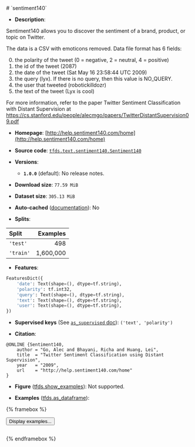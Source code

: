 <div itemscope itemtype="http://schema.org/Dataset">
  <div itemscope itemprop="includedInDataCatalog" itemtype="http://schema.org/DataCatalog">
    <meta itemprop="name" content="TensorFlow Datasets" />
  </div>
  <meta itemprop="name" content="sentiment140" />
  <meta itemprop="description" content="Sentiment140 allows you to discover the sentiment of a brand, product, or topic on Twitter.&#10;&#10;The data is a CSV with emoticons removed. Data file format has 6 fields:&#10;&#10;0. the polarity of the tweet (0 = negative, 2 = neutral, 4 = positive)&#10;1. the id of the tweet (2087)&#10;2. the date of the tweet (Sat May 16 23:58:44 UTC 2009)&#10;3. the query (lyx). If there is no query, then this value is NO_QUERY.&#10;4. the user that tweeted (robotickilldozr)&#10;5. the text of the tweet (Lyx is cool)&#10;&#10;For more information, refer to the paper&#10;Twitter Sentiment Classification with Distant Supervision at&#10;https://cs.stanford.edu/people/alecmgo/papers/TwitterDistantSupervision09.pdf&#10;&#10;To use this dataset:&#10;&#10;```python&#10;import tensorflow_datasets as tfds&#10;&#10;ds = tfds.load(&#x27;sentiment140&#x27;, split=&#x27;train&#x27;)&#10;for ex in ds.take(4):&#10;  print(ex)&#10;```&#10;&#10;See [the guide](https://www.tensorflow.org/datasets/overview) for more&#10;informations on [tensorflow_datasets](https://www.tensorflow.org/datasets).&#10;&#10;" />
  <meta itemprop="url" content="https://www.tensorflow.org/datasets/catalog/sentiment140" />
  <meta itemprop="sameAs" content="http://help.sentiment140.com/home" />
  <meta itemprop="citation" content="@ONLINE {Sentiment140,&#10;    author = &quot;Go, Alec and Bhayani, Richa and Huang, Lei&quot;,&#10;    title  = &quot;Twitter Sentiment Classification using Distant Supervision&quot;,&#10;    year   = &quot;2009&quot;,&#10;    url    = &quot;http://help.sentiment140.com/home&quot;&#10;}" />
</div>
# `sentiment140`

*   **Description**:

Sentiment140 allows you to discover the sentiment of a brand, product, or topic on Twitter.

The data is a CSV with emoticons removed. Data file format has 6 fields:

0. the polarity of the tweet (0 = negative, 2 = neutral, 4 = positive)
1. the id of the tweet (2087)
2. the date of the tweet (Sat May 16 23:58:44 UTC 2009)
3. the query (lyx). If there is no query, then this value is NO_QUERY.
4. the user that tweeted (robotickilldozr)
5. the text of the tweet (Lyx is cool)

For more information, refer to the paper
Twitter Sentiment Classification with Distant Supervision at
https://cs.stanford.edu/people/alecmgo/papers/TwitterDistantSupervision09.pdf

*   **Homepage**: [http://help.sentiment140.com/home](http://help.sentiment140.com/home)

*   **Source code**: [`tfds.text.sentiment140.Sentiment140`](https://github.com/tensorflow/datasets/tree/master/tensorflow_datasets/text/sentiment140/sentiment140.py)

*   **Versions**:

    * **`1.0.0`** (default): No release notes.

*   **Download size**: `77.59 MiB`

*   **Dataset size**: `305.13 MiB`

*   **Auto-cached** ([documentation](https://www.tensorflow.org/datasets/performances#auto-caching)): No

*   **Splits**:

Split  | Examples
:----- | -------:
`'test'` | 498
`'train'` | 1,600,000

*   **Features**:

```python
FeaturesDict({
    'date': Text(shape=(), dtype=tf.string),
    'polarity': tf.int32,
    'query': Text(shape=(), dtype=tf.string),
    'text': Text(shape=(), dtype=tf.string),
    'user': Text(shape=(), dtype=tf.string),
})
```

*   **Supervised keys** (See [`as_supervised` doc](https://www.tensorflow.org/datasets/api_docs/python/tfds/load#args)): `('text', 'polarity')`

*   **Citation**:

```
@ONLINE {Sentiment140,
    author = "Go, Alec and Bhayani, Richa and Huang, Lei",
    title  = "Twitter Sentiment Classification using Distant Supervision",
    year   = "2009",
    url    = "http://help.sentiment140.com/home"
}
```

*   **Figure** ([tfds.show_examples](https://www.tensorflow.org/datasets/api_docs/python/tfds/visualization/show_examples)): Not supported.

*   **Examples** ([tfds.as_dataframe](https://www.tensorflow.org/datasets/api_docs/python/tfds/as_dataframe)):

<!-- mdformat off(HTML should not be auto-formatted) -->

{% framebox %}

<button id="displaydataframe">Display examples...</button>
<div id="dataframecontent" style="overflow-x:scroll"></div>

<script src="https://www.gstatic.com/external_hosted/jquery2.min.js"></script>

<script>
var url = "https://storage.googleapis.com/tfds-data/visualization/dataframe/sentiment140-1.0.0.html";
$(document).ready(() => {
  $("#displaydataframe").click((event) => {
    // Disable the button after clicking (dataframe loaded only once).
    $("#displaydataframe").prop("disabled", true);

    // Pre-fetch and display the content
    $.get(url, (data) => {
      $("#dataframecontent").html(data);
    }).fail(() => {
      $("#dataframecontent").html(
        'Error loading examples. If the error persist, please open '
        + 'a new issue.'
      );
    });
  });
});
</script>

{% endframebox %}

<!-- mdformat on -->

